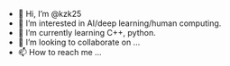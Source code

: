 - 👋 Hi, I’m @kzk25
- 👀 I’m interested in AI/deep learning/human computing.
- 🌱 I’m currently learning C++, python.
- 💞️ I’m looking to collaborate on ...
- 📫 How to reach me ...

<!---
kzk25/kzk25 is a ✨ special ✨ repository because its `README.md` (this file) appears on your GitHub profile.
You can click the Preview link to take a look at your changes.
--->

